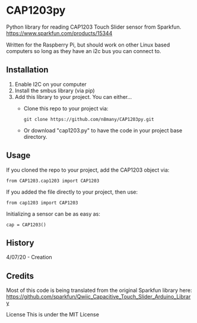 # CAP1203py
Python library for reading CAP1203 Touch Slider sensor from Sparkfun. https://www.sparkfun.com/products/15344

Written for the Raspberry Pi, but should work on other Linux based computers so long as they have an i2c bus you can connect to.

## Installation
1. Enable I2C on your computer
2. Install the smbus library (via pip)
2. Add this library to your project. You can either...
    * Clone this repo to your project via:

       ```git clone https://github.com/n8many/CAP1203py.git```

   * Or download "cap1203.py" to have the code in your project base directory.

## Usage

If you cloned the repo to your project, add the CAP1203 object via:

```from CAP1203.cap1203 import CAP1203```

If you added the file directly to your project, then use:

```from cap1203 import CAP1203```

Initializing a sensor can be as easy as:

```cap = CAP1203()```

## History

4/07/20 - Creation

## Credits
Most of this code is being translated from the original Sparkfun library here: https://github.com/sparkfun/Qwiic_Capacitive_Touch_Slider_Arduino_Library

License
This is under the MIT License
